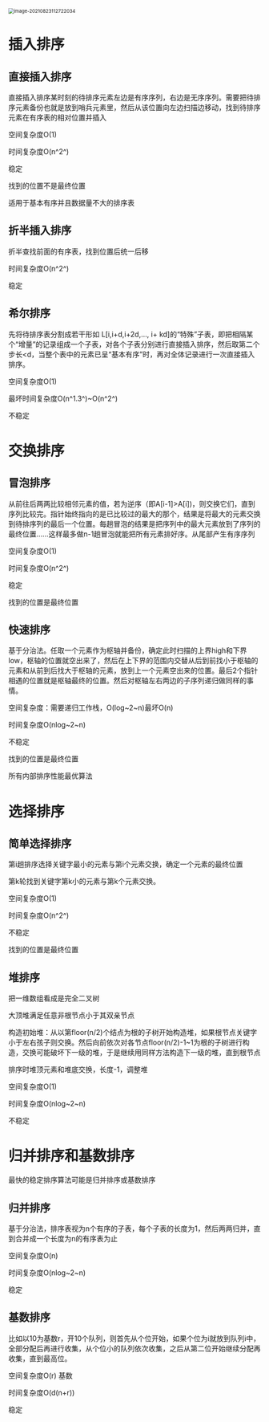 <img src="https://raw.githubusercontent.com/SNIKCHS/MDImage/main/img/image-20210823112722034.png" alt="image-20210823112722034" style="zoom:67%;" />

# 插入排序

## 直接插入排序

直接插入排序某时刻的待排序元素左边是有序序列，右边是无序序列。需要把待排序元素备份也就是放到哨兵元素里，然后从该位置向左边扫描边移动，找到待排序元素在有序表的相对位置并插入

空间复杂度O(1)

时间复杂度O(n^2^)

稳定

找到的位置不是最终位置

适用于基本有序并且数据量不大的排序表

## 折半插入排序

折半查找前面的有序表，找到位置后统一后移

时间复杂度O(n^2^)

稳定

## 希尔排序

先将待排序表分割成若干形如 L[i,i+d,i+2d,..., i+ kd]的“特殊”子表，即把相隔某个“增量”的记录组成一个子表，对各个子表分别进行直接插入排序，然后取第二个步长<d，当整个表中的元素已呈“基本有序”时，再对全体记录进行一次直接插入排序。

空间复杂度O(1)

最坏时间复杂度O(n^1.3^)~O(n^2^)

不稳定

# 交换排序

## 冒泡排序

从前往后两两比较相邻元素的值，若为逆序（即A[i-1]>A[i])，则交换它们，直到序列比较完。指针始终指向的是已比较过的最大的那个，结果是将最大的元素交换到待排序列的最后一个位置。每趟冒泡的结果是把序列中的最大元素放到了序列的最终位置……这样最多做n-1趟冒泡就能把所有元素排好序。从尾部产生有序序列

空间复杂度O(1)

时间复杂度O(n^2^)

稳定

找到的位置是最终位置

## 快速排序

基于分治法。任取一个元素作为枢轴并备份，确定此时扫描的上界high和下界low，枢轴的位置就空出来了，然后在上下界的范围内交替从后到前找小于枢轴的元素和从前到后找大于枢轴的元素，放到上一个元素空出来的位置。最后2个指针相遇的位置就是枢轴最终的位置。然后对枢轴左右两边的子序列递归做同样的事情。

空间复杂度：需要递归工作栈，O(log~2~n)最坏O(n)

时间复杂度O(nlog~2~n)

不稳定

找到的位置是最终位置

所有内部排序性能最优算法

# 选择排序

## 简单选择排序

第i趟排序选择关键字最小的元素与第i个元素交换，确定一个元素的最终位置

第k轮找到关键字第k小的元素与第k个元素交换。

空间复杂度O(1)

时间复杂度O(n^2^)

不稳定

找到的位置是最终位置

## 堆排序

把一维数组看成是完全二叉树

大顶堆满足任意非根节点小于其双亲节点

构造初始堆：从以第floor(n/2)个结点为根的子树开始构造堆，如果根节点关键字小于左右孩子则交换。然后向前依次对各节点floor(n/2)-1~1为根的子树进行构造，交换可能破坏下一级的堆，于是继续用同样方法构造下一级的堆，直到根节点

排序时堆顶元素和堆底交换，长度-1，调整堆

空间复杂度O(1)

时间复杂度O(nlog~2~n)

不稳定

# 归并排序和基数排序

最快的稳定排序算法可能是归并排序或基数排序

## 归并排序

基于分治法，排序表视为n个有序的子表，每个子表的长度为1，然后两两归并，直到合并成一个长度为n的有序表为止

空间复杂度O(n)

时间复杂度O(nlog~2~n)

稳定

## 基数排序

比如以10为基数r，开10个队列，则首先从个位开始，如果个位为i就放到队列i中，全部分配后再进行收集，从个位小的队列依次收集，之后从第二位开始继续分配再收集，直到最高位。

空间复杂度O(r) 基数

时间复杂度O(d(n+r))

稳定

